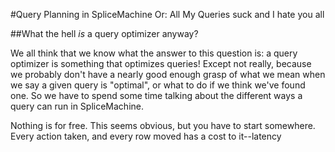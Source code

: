 #Query Planning in SpliceMachine
Or: All My Queries suck and I hate you all


##What the hell *is* a query optimizer anyway?

We all think that we know what the answer to this question is: a query optimizer is something that optimizes queries! Except not really, because we probably don't have a nearly good enough grasp of what we mean when we say a given query is "optimal", or what to do if we think we've found one. So we have to spend some time talking about the different ways a query can run in SpliceMachine.

Nothing is for free. This seems obvious, but you have to start somewhere. Every action taken, and every row moved has a cost to it--latency

